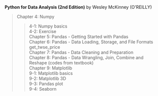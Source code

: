 **Python for Data Analysis (2nd Edition)** by Wesley McKinney (O'REILLY)  
> Chapter 4: Numpy  
>> 4-1: Numpy basics  
>> 4-2: Exercise  
> Chapter 5: Pandas - Getting Started with Pandas  
> Chapter 6: Pandas - Data Loading, Storage, and File Formats  
>> get_twse_price  
> Chapter 7: Pandas - Data Cleaning and Preparation  
> Chapter 8: Pandas - Data Wrangling, Join, Combine and Reshape (codes from textbook)  
> Chapter 9: Matplotlib  
>> 9-1: Matplotlib basics  
>> 9-2: Matplotlib 3D  
>> 9-3: Pandas plot  
>> 9-4: Seaborn  
